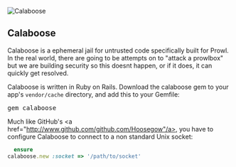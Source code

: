 ![Calaboose](http://www.getprowl.com/bull.png)

## Calaboose

Calaboose is a ephemeral jail for untrusted code specifically built for Prowl. In the real world, there are going to be attempts on to "attack a prowlbox" but we are building security so this doesnt happen, or if it does, it can quickly get resolved. 

Calaboose is written in Ruby on Rails. Download the calaboose gem to your app's `vendor/cache` directory, and add this to your Gemfile:

<pre>gem calaboose</pre>

Much like GitHub's <a href="http://www.github.com/github.com/Hoosegow"/a>, you have to configure Calaboose to connect to a non standard Unix socket:

```ruby
  ensure
calaboose.new :socket => '/path/to/socket'
```

